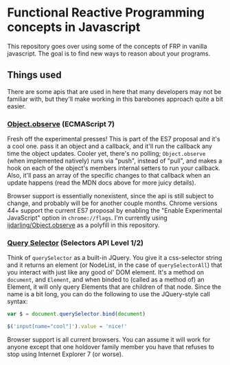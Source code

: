# Functional Reactive Programming concepts in Javascript

This repository goes over using some of the concepts of FRP in vanilla 
javascript. The goal is to find new ways to reason about your programs.

## Things used

There are some apis that are used in here that many developers may not be
familiar with, but they'll make working in this barebones approach quite a bit
easier.

### [Object.observe][] (ECMAScript 7)

Fresh off the experimental presses! This is part of the ES7 proposal and it's 
a cool one. pass it an object and a callback, and it'll run the callback
any time the object updates. Cooler yet, there's no polling; `Object.observe`
(when implemented natively) runs via "push", instead of "pull", and makes a
hook on each of the object's members internal setters to run your callback.
Also, it'll pass an array of the specific changes to that callback when an 
update happens (read the MDN docs above for more juicy details).

Browser support is essentially nonexistent, since the api is still subject
to change, and probably will be for another couple months. Chrome versions 44+
support the current ES7 proposal by enabling the "Enable Experimental 
JavaScript" option in `chrome://flags`. I'm currently using 
[ijdarling/Object.observe][] as a polyfill in this repository.

### [Query Selector][] (Selectors API Level 1/2)

Think of `querySelector` as a built-in JQuery. You give it a css-selector
string and it returns an element (or NodeList, in the case of 
`querySelectorAll`) that you interact with just like any good ol' DOM
element. It's a method on `document`, and `Element`, and when binded to
(called as a method of) an Element, it will only query Elements that are
children of that node. Since the name is a bit long, you can do the following
to use the JQuery-style call syntax:

```js
var $ = document.querySelector.bind(document)

$('input[name="cool"]').value = 'nice!'
```

Browser support is all current browsers. You can assume it will work for anyone
except that one holdover family member you have that refuses to stop using
Internet Explorer 7 (or worse).

[Object.observe]: https://developer.mozilla.org/en-US/docs/Web/JavaScript/Reference/Global_Objects/Object/observe
[ijdarling/Object.observe]: https://github.com/jdarling/Object.observe
[Query Selector]: https://developer.mozilla.org/en-US/docs/Web/API/Document/querySelector
